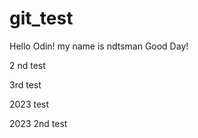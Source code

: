 # git_test

Hello Odin!
my name is ndtsman
Good Day!

2 nd test

3rd test

2023 test

2023 2nd test
